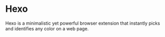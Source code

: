 # Hexo
Hexo is a minimalistic yet powerful browser extension that instantly picks and identifies any color on a web page.
